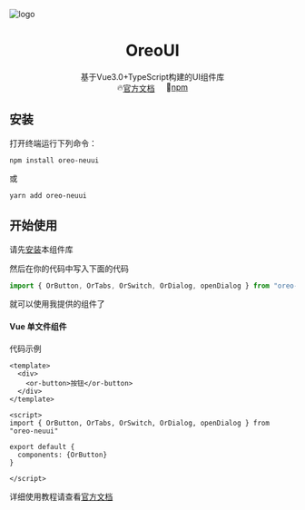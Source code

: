 ![logo](https://tva1.sinaimg.cn/large/007S8ZIlgy1gh95tgeoy5j30590450sm.jpg)

<center><h1>OreoUI</h1></center>

<center>基于Vue3.0+TypeScript构建的UI组件库</center>

<div style="display:flex;justify-content:center;">
  🔥<a style="margin-right:20px" href="https://ghkmmm.gitee.io/oreo-neuui">官方文档</a>
  🚀<a href="https://www.npmjs.com/package/oreo-neuui">npm</a>
</div>



## 安装

打开终端运行下列命令：

```
npm install oreo-neuui
```



或

```
yarn add oreo-neuui
```



##  开始使用

请先[安装]()本组件库

然后在你的代码中写入下面的代码

```js
import { OrButton, OrTabs, OrSwitch, OrDialog, openDialog } from "oreo-neuui"
```

就可以使用我提供的组件了

#### Vue 单文件组件

代码示例

```vue
<template>
  <div>
    <or-button>按钮</or-button>
  </div>
</template>

<script>
import { OrButton, OrTabs, OrSwitch, OrDialog, openDialog } from "oreo-neuui"

export default {
  components: {OrButton}
}

</script>
```



详细使用教程请查看[官方文档](https://ghkmmm.gitee.io/oreo-neuui)

